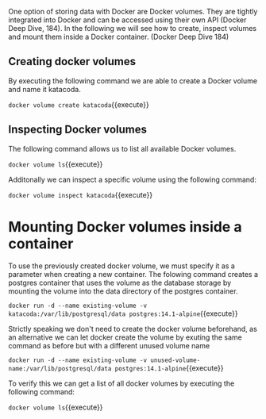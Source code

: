 One option of storing data with Docker are Docker volumes. They are tightly integrated into Docker and can be accessed using their own API (Docker Deep Dive, 184). In the following we will see how to create, inspect volumes and mount them inside a Docker container. (Docker Deep Dive 184)

## Creating docker volumes

By executing the following command we are able to create a Docker volume and name it katacoda.

`docker volume create katacoda`{{execute}}

## Inspecting Docker volumes

The following command allows us to list all available Docker volumes.

`docker volume ls`{{execute}}

Additonally we can inspect a specific volume using the following command:

`docker volume inspect katacoda`{{execute}}

# Mounting Docker volumes inside a container

To use the previously created docker volume, we must specify it as a parameter when creating a new container. The folowing command creates a postgres container that uses the volume as the database storage by mounting the volume into the data directory of the postgres container.

`docker run -d --name existing-volume -v katacoda:/var/lib/postgresql/data postgres:14.1-alpine`{{execute}}

Strictly speaking we don't need to create the docker volume beforehand, as an alternative we can let docker create the volume by exuting the same command as before but with a different unused volume name

`docker run -d --name existing-volume -v unused-volume-name:/var/lib/postgresql/data postgres:14.1-alpine`{{execute}}

To verify this we can get a list of all docker volumes by executing the following command:

`docker volume ls`{{execute}}